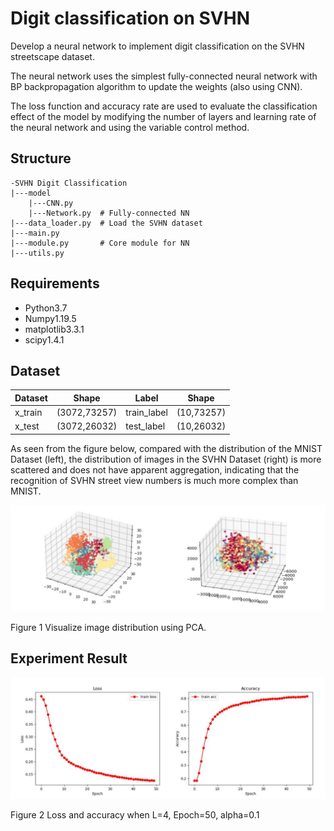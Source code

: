 # Digit classification on SVHN

Develop a neural network to implement digit classification on the SVHN streetscape dataset. 

The neural network uses the simplest fully-connected neural network with BP backpropagation algorithm to update the weights (also using CNN). 

The loss function and accuracy rate are used to evaluate the classification effect of the model by modifying the number of layers and learning rate of the neural network and using the variable control method.

## Structure

```
-SVHN Digit Classification
|---model
	|---CNN.py
	|---Network.py  # Fully-connected NN
|---data_loader.py  # Load the SVHN dataset
|---main.py 		 
|---module.py       # Core module for NN
|---utils.py
```

## Requirements

- Python3.7 
- Numpy1.19.5 
- matplotlib3.3.1 
- scipy1.4.1 

## Dataset

| Dataset | Shape        | Label       | Shape      |
| ------- | ------------ | ----------- | ---------- |
| x_train | (3072,73257) | train_label | (10,73257) |
| x_test  | (3072,26032) | test_label  | (10,26032) |

As seen from the figure below, compared with the distribution of the MNIST Dataset (left), the distribution of images in the SVHN Dataset (right) is more scattered and does not have apparent aggregation, indicating that the recognition of SVHN street view numbers is much more complex than MNIST.

<img src="https://github.com/supergirl-os/SVHN-Digit-Classification/raw/main/data.png" alt="Aaron Swartz" style="zoom:80%;" />

Figure 1 Visualize image distribution using PCA. 

## Experiment Result

![Aaron Swartz](https://github.com/supergirl-os/SVHN-Digit-Classification/raw/main/res.png)

Figure 2 Loss and accuracy when L=4, Epoch=50, alpha=0.1